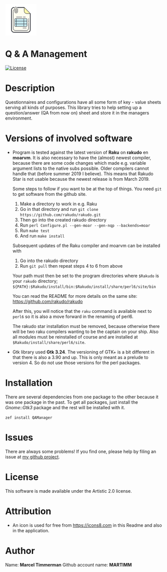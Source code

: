 ![gtk logo][logo]

# Q & A Management

[![License](http://martimm.github.io/label/License-label.svg)](http://www.perlfoundation.org/artistic_license_2_0)

# Description

Questionnaires and configurations have all some form of key - value sheets serving all kinds of purposes. This library tries to help setting up a question/answer (QA from now on) sheet and store it in the managers environment.

# Versions of involved software

* Program is tested against the latest version of **Raku** on **rakudo** en **moarvm**. It is also necessary to have the (almost) newest compiler, because there are some code changes which made e.g. variable argument lists to the native subs possible. Older compilers cannot handle that (before summer 2019 I believe). This means that Rakudo Star is not usable because the newest release is from March 2019.

  Some steps to follow if you want to be at the top of things. You need `git` to get software from the github site.
  1) Make a directory to work in e.g. Raku
  2) Go in that directory and run `git clone https://github.com/rakudo/rakudo.git`
  3) Then go into the created rakudo directory
  4) Run `perl Configure.pl --gen-moar --gen-nqp --backends=moar`
  5) Run `make test`
  6) And run `make install`

  Subsequent updates of the Raku compiler and moarvm can be installed with
  1) Go into the rakudo directory
  2) Run `git pull`
  then repeat steps 4 to 6 from above

  Your path must then be set to the program directories where `$Rakudo` is your  `rakudo` directory;
  `${PATH}:$Rakudo/install/bin:$Rakudo/install/share/perl6/site/bin`

  You can read the README for more details on the same site: https://github.com/rakudo/rakudo

  After this, you will notice that the `raku` command is available next to `perl6` so it is also a move forward in the renaming of perl6.

  The rakudo star installation must be removed, because otherwise there will be two raku compilers wanting to be the captain on your ship. Also all modules must be reinstalled of course and are installed at `$Rakudo/install/share/perl6/site`.

* Gtk library used **Gtk 3.24**. The versioning of GTK+ is a bit different in that there is also a 3.90 and up. This is only meant as a prelude to version 4. So do not use those versions for the perl packages.

# Installation
There are several dependencies from one package to the other because it was one package in the past. To get all packages, just install the *Gnome::Gtk3* package and the rest will be installed with it.

`zef install QAManager`

# Issues

There are always some problems! If you find one, please help by filing an issue at [my github project](https://github.com/MARTIMM/qa-manager/issues).

# License

This software is made available under the Artistic 2.0 license.

# Attribution

* An icon is used for free from https://icons8.com in this Readme and also in the application.

# Author

Name: **Marcel Timmerman**
Github account name: **MARTIMM**



[//]: # (---- [refs] ----------------------------------------------------------)
[logo]: resources/icons8-invoice-100.png
